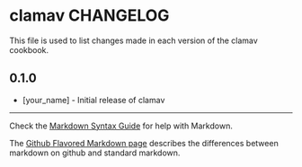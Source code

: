 clamav CHANGELOG
================

This file is used to list changes made in each version of the clamav cookbook.

0.1.0
-----
- [your_name] - Initial release of clamav

- - -
Check the [Markdown Syntax Guide](http://daringfireball.net/projects/markdown/syntax) for help with Markdown.

The [Github Flavored Markdown page](http://github.github.com/github-flavored-markdown/) describes the differences between markdown on github and standard markdown.
